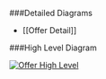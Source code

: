 ###Detailed Diagrams
- [[Offer Detail]]

###High Level Diagram

[![Offer High Level](dataModel/OfferHighLevelERD.png)](_img/dataModel/OfferHighLevelERD.png)